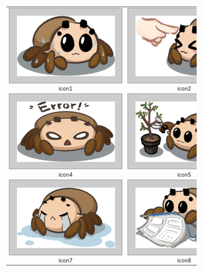 <style>
  table, tr, td{
    border: none;
  }
  div{
    width: 300px;
    height: 200px;
    border: 1px solid grey;
    background: #ccc;
    box-sizing: border-box;
  }
  img{
    width: 260px;
    height: 160px;
    margin: 20px;
  }
</style>

<table>
  <tr>
    <td>
      <div>
        <img src="../../img/icons/icons/1.png">
      </div>
    </td>
    <td>
      <div>
        <img src="../../img/icons/icons/2.png">
      </div>
    </td>
    <td>
      <div>
        <img src="../../img/icons/icons/3.png">
      </div>
    </td>
  </tr>
  <tr>
    <td align="center" >icon1</td>
    <td align="center" >icon2</td>
    <td align="center" >icon3</td>
  </tr>
  <tr>
    <td>
      <div>
        <img src="../../img/icons/icons/4.png">
      </div>
    </td>
    <td>
      <div>
        <img src="../../img/icons/icons/5.png">
      </div>
    </td>
    <td>
      <div>
        <img src="../../img/icons/icons/6.png">
      </div>
    </td>
  </tr>
  <tr>
    <td align="center" >icon4</td>
    <td align="center" >icon5</td>
    <td align="center" >icon6</td>
  </tr>
  <tr>
    <td>
      <div>
        <img src="../../img/icons/icons/7.png">
      </div>
    </td>
    <td>
      <div>
        <img src="../../img/icons/icons/8.png">
      </div>
    </td>
    <td>
      <div>
        <img src="../../img/icons/icons/9.png">
      </div>
    </td>
  </tr>
  <tr>
    <td align="center" >icon7</td>
    <td align="center" >icon8</td>
    <td align="center" >icon9</td>
  </tr>
</table>
